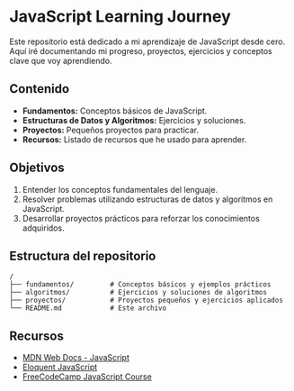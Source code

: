 # JavaScript Learning Journey

Este repositorio está dedicado a mi aprendizaje de JavaScript desde cero. Aquí iré documentando mi progreso, proyectos, ejercicios y conceptos clave que voy aprendiendo.

## Contenido

- **Fundamentos:** Conceptos básicos de JavaScript.
- **Estructuras de Datos y Algoritmos:** Ejercicios y soluciones.
- **Proyectos:** Pequeños proyectos para practicar.
- **Recursos:** Listado de recursos que he usado para aprender.

## Objetivos

1. Entender los conceptos fundamentales del lenguaje.
2. Resolver problemas utilizando estructuras de datos y algoritmos en JavaScript.
3. Desarrollar proyectos prácticos para reforzar los conocimientos adquiridos.

## Estructura del repositorio

```
/
├── fundamentos/         # Conceptos básicos y ejemplos prácticos
├── algoritmos/          # Ejercicios y soluciones de algoritmos
├── proyectos/           # Proyectos pequeños y ejercicios aplicados
└── README.md            # Este archivo
```

## Recursos

- [MDN Web Docs - JavaScript](https://developer.mozilla.org/es/docs/Web/JavaScript)
- [Eloquent JavaScript](https://eloquentjavascript.net/)
- [FreeCodeCamp JavaScript Course](https://www.freecodecamp.org/learn)
